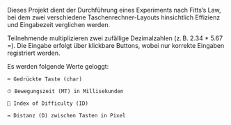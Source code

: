 Dieses Projekt dient der Durchführung eines Experiments nach Fitts’s Law, bei dem zwei verschiedene Taschenrechner-Layouts hinsichtlich Effizienz und Eingabezeit verglichen werden.

Teilnehmende multiplizieren zwei zufällige Dezimalzahlen (z. B. 2.34 * 5.67 =). Die Eingabe erfolgt über klickbare Buttons, wobei nur korrekte Eingaben registriert werden.

Es werden folgende Werte geloggt:

    ⌨️ Gedrückte Taste (char)

    ⏱ Bewegungszeit (MT) in Millisekunden

    📏 Index of Difficulty (ID)

    ↔️ Distanz (D) zwischen Tasten in Pixel